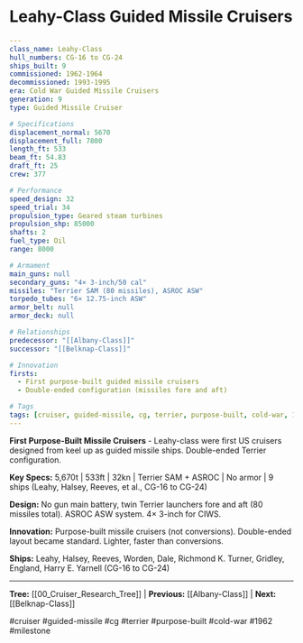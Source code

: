 # Leahy-Class Guided Missile Cruisers

```yaml
---
class_name: Leahy-Class
hull_numbers: CG-16 to CG-24
ships_built: 9
commissioned: 1962-1964
decommissioned: 1993-1995
era: Cold War Guided Missile Cruisers
generation: 9
type: Guided Missile Cruiser

# Specifications
displacement_normal: 5670
displacement_full: 7800
length_ft: 533
beam_ft: 54.83
draft_ft: 25
crew: 377

# Performance
speed_design: 32
speed_trial: 34
propulsion_type: Geared steam turbines
propulsion_shp: 85000
shafts: 2
fuel_type: Oil
range: 8000

# Armament
main_guns: null
secondary_guns: "4× 3-inch/50 cal"
missiles: "Terrier SAM (80 missiles), ASROC ASW"
torpedo_tubes: "6× 12.75-inch ASW"
armor_belt: null
armor_deck: null

# Relationships
predecessor: "[[Albany-Class]]"
successor: "[[Belknap-Class]]"

# Innovation
firsts:
  - First purpose-built guided missile cruisers
  - Double-ended configuration (missiles fore and aft)

# Tags
tags: [cruiser, guided-missile, cg, terrier, purpose-built, cold-war, 1962]
---
```

**First Purpose-Built Missile Cruisers** - Leahy-class were first US cruisers designed from keel up as guided missile ships. Double-ended Terrier configuration.

**Key Specs:** 5,670t | 533ft | 32kn | Terrier SAM + ASROC | No armor | 9 ships (Leahy, Halsey, Reeves, et al., CG-16 to CG-24)

**Design:** No gun main battery, twin Terrier launchers fore and aft (80 missiles total). ASROC ASW system. 4× 3-inch for CIWS.

**Innovation:** Purpose-built missile cruisers (not conversions). Double-ended layout became standard. Lighter, faster than conversions.

**Ships:** Leahy, Halsey, Reeves, Worden, Dale, Richmond K. Turner, Gridley, England, Harry E. Yarnell (CG-16 to CG-24)

---
**Tree:** [[00_Cruiser_Research_Tree]] | **Previous:** [[Albany-Class]] | **Next:** [[Belknap-Class]]

#cruiser #guided-missile #cg #terrier #purpose-built #cold-war #1962 #milestone

